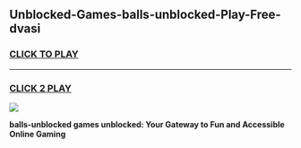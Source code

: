 
## Unblocked-Games-balls-unblocked-Play-Free-dvasi
<h3>
<a href="https://premium76.site?title=balls-unblocked&ref=18A1">CLICK TO PLAY</a></h3>
<hr>

<h3>
<a href="https://premium76.site?title=balls-unblocked&ref=18A1">CLICK 2 PLAY</a>
  
</h3>

<a href="https://premium76.site?title=balls-unblocked&ref=18A1"><img src="https://clearcache.store/games.png"></a>


**balls-unblocked games unblocked: Your Gateway to Fun and Accessible Online Gaming**
